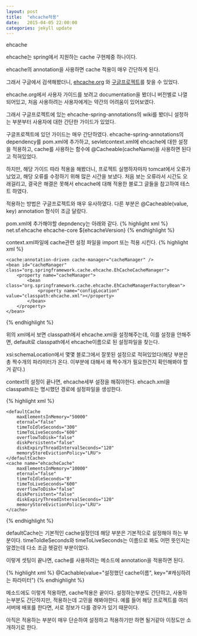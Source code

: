 ```yaml
---
layout:	post
title:	"ehcache적용"
date:	2015-04-05 22:00:00
categories:	jekyll update
---
```

ehcache

ehcache는 spring에서 지원하는 cache 구현체중 하나이다.

ehcache의 annotation을 사용하면 cache 적용이 매우 간단하게 된다.

그래서 구글에서 검색해봤더니, <a href="http://ehcache.org/">ehcache.org</a> 와 <a href="https://code.google.com/p/ehcache-spring-annotations/">구글프로젝트</a>를 찾을 수 있었다.

ehcache.org에서 사용자 가이드를 보려고 documentation을 봤더니 버전별로 나열되어있고, 처음 사용하려는 사용자에게는 약간의 어려움이 있어보였다.

그래서 구글프로젝트에 있는 ehcache-spring-annotations의 wiki를 봤더니 설정하는 부분부터 사용자에 대한 간단한 가이드가 있었다.

구글프로젝트에 있던 가이드는 매우 간단하였다. ehcache-spring-annotations의 dependency를 pom.xml에 추가하고, sevletcontext.xml에 ehcache에 대한 설정을 적용하고, cache를 사용하는 함수에 @Cacheable(cacheName)을 사용하면 된다고 적혀있었다.

하지만, 해당 가이드 따라 적용을 해봤더니, 프로젝트 실행하자마자 tomcat에서 오류가 났었고, 해당 오류를 수정하기 위해 많은 시간을 보냈다.
처음 보는 오류라서 시간도 오래걸리고, 결국은 해결은 못해서 ehcache에 대해 적용한 블로그 글들을 참고하여 테스트 하였다.

적용하는 방법은 구글프로젝트와 매우 유사하였다. 다른 부분은 @Cacheable(value, key) annotation 형식이 조금 달랐다.

pom.xml에 추가해야할 depndency는 아래와 같다.
{% highlight xml %}
		<dependency>
            <groupId>net.sf.ehcache</groupId>
            <artifactId>ehcache-core</artifactId>
            <version>${ehcacheVersion}</version>
        </dependency>
 {% endhighlight %}

 context.xml파일에 cache관련 설정 파일을 import 또는 적용 시킨다.
 {% highlight xml %}
<?xml version="1.0" encoding="UTF-8"?>
<beans xmlns="http://www.springframework.org/schema/beans"
    xmlns:xsi="http://www.w3.org/2001/XMLSchema-instance" xmlns:cache="http://www.springframework.org/schema/cache"
    xmlns:p="http://www.springframework.org/schema/p"
    xsi:schemaLocation="http://www.springframework.org/schema/beans http://www.springframework.org/schema/beans/spring-beans.xsd
      http://www.springframework.org/schema/cache http://www.springframework.org/schema/cache/spring-cache.xsd">
 
    <cache:annotation-driven cache-manager="cacheManager" />
    <bean id="cacheManager" class="org.springframework.cache.ehcache.EhCacheCacheManager">
        <property name="cacheManager">
            <bean class="org.springframework.cache.ehcache.EhCacheManagerFactoryBean">
                <property name="configLocation" value="classpath:ehcache.xml"></property>
            </bean>
        </property>
    </bean>
</beans>
{% endhighlight %}

위의 xml에서 보면 classpath에서 ehcache.xml을 설정해주는데, 이를 설정을 안해주면, default로 classpath에서 ehcache이름으로 된 설정파일을 찾는다.

xsi:schemaLocation에서 몇몇 블로그에서 잘못된 설정으로 적혀있었다(해당 부분은 총 짝수개의 파라미터가 온다. 이부분에 대해서 왜 짝수개가 필요한건지 확인해봐야 할거 같다.)

context의 설정이 끝나면, ehcache세부 설정을 해줘야한다.
ehcach.xml을 classpath또는 명시했던 경로에 설정파일을 생성한다.

{% highlight xml %}
<?xml version="1.0" encoding="UTF-8"?>
<ehcache xmlns:xsi="http://www.w3.org/2001/XMLSchema-instance"
    xsi:noNamespaceSchemaLocation="http://ehcache.org/ehcache.xsd" updateCheck="false">
    <diskStore path="java.io.tmpdir" />
 
    <defaultCache
        maxElementsInMemory="50000"
        eternal="false"
        timeToIdleSeconds="300"
        timeToLiveSeconds="600"
        overflowToDisk="false"
        diskPersistent="false"
        diskExpiryThreadIntervalSeconds="120"
        memoryStoreEvictionPolicy="LRU">
    </defaultCache>
    <cache name="ehcacheCache"
        maxElementsInMemory="10000"
        eternal="false"
        timeToIdleSeconds="0"
        timeToLiveSeconds="600"
        overflowToDisk="false"
        diskPersistent="false"
        diskExpiryThreadIntervalSeconds="120"
        memoryStoreEvictionPolicy="LRU">
    </cache>
</ehcache>
{% endhighlight %}

defaultCache는 기본적인 cache설정인데 해당 부분은 기본적으로 설정해야 하는 부분이다.
timeToIdleSeconds와 timeToLiveSeconds는 이름으로 봐도 어떤 뜻인지는 알겠는데 다소 조금 헷갈린 부분이었다.

이렇게 셋팅이 끝나면, cache를 사용하려는 메소드에 annotation을 적용하면 된다.

{% highlight xml %}
@Cachable(value="설정했던 cache이름", key="#캐싱하려는 파라미터")
{% endhighlight %}

메소드에도 이렇게 적용하면, cache적용은 끝이다. 설정하는부분도 간단하고, 사용하는부분도 간단하지만, 적용하는데 고민을 해봐야한다.
예를 들어 해당 프로젝트를 여러 서버에 배포를 한다면, 서로 정보가 다를 경우가 있기 때문이다.

아직은 적용하는 부분이 매우 단순하여 설정하고 적용하기만 하면 될거같아 이정도만 소개하기로 한다.
